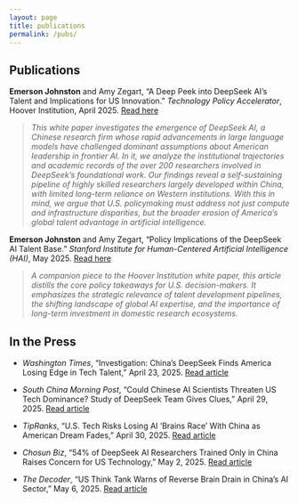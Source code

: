 ```yaml
---
layout: page
title: publications
permalink: /pubs/
---
```


## Publications


**Emerson Johnston** and Amy Zegart, “A Deep Peek into DeepSeek AI’s Talent and Implications for US Innovation.” *Technology Policy Accelerator*, Hoover Institution, April 2025. [Read here](https://www.hoover.org/research/deep-peek-deepseek-ais-talent-and-implications-us-innovation)    

> *This white paper investigates the emergence of DeepSeek AI, a Chinese research firm whose rapid advancements in large language models have challenged dominant assumptions about American leadership in frontier AI. In it, we analyze the institutional trajectories and academic records of the over 200 researchers involved in DeepSeek’s foundational work. Our findings reveal a self-sustaining pipeline of highly skilled researchers largely developed within China, with limited long-term reliance on Western institutions. With this in mind, we argue that U.S. policymaking must address not just compute and infrastructure disparities, but the broader erosion of America’s global talent advantage in artificial intelligence.*

**Emerson Johnston** and Amy Zegart, “Policy Implications of the DeepSeek AI Talent Base.” *Stanford Institute for Human-Centered Artificial Intelligence (HAI)*, May 2025. [Read here](https://hai.stanford.edu/policy/policy-implications-of-deepseek-ai-talent-base)

> *A companion piece to the Hoover Institution white paper, this article distills the core policy takeaways for U.S. decision-makers. It emphasizes the strategic relevance of talent development pipelines, the shifting landscape of global AI expertise, and the importance of long-term investment in domestic research ecosystems.*

## In the Press

- *Washington Times*, “Investigation: China’s DeepSeek Finds America Losing Edge in Tech Talent,” April 23, 2025. [Read article](https://www.washingtontimes.com/news/2025/apr/23/investigation-chinas-deepseek-finds-america-losing-edge-tech-talent/)

- *South China Morning Post*, “Could Chinese AI Scientists Threaten US Tech Dominance? Study of DeepSeek Team Gives Clues,” April 29, 2025. [Read article](https://www.scmp.com/news/china/science/article/3308558/could-chinese-ai-scientists-threaten-us-tech-dominance-study-deepseek-team-gives-clues?module=top_story&pgtype=homepage)

- *TipRanks*, “U.S. Tech Risks Losing AI ‘Brains Race’ With China as American Dream Fades,” April 30, 2025. [Read article](https://www.tipranks.com/news/u-s-tech-risks-losing-ai-brains-race-with-china-as-american-dream-fades)

- *Chosun Biz*, “54% of DeepSeek AI Researchers Trained Only in China Raises Concern for US Technology,” May 2, 2025. [Read article](https://biz.chosun.com/en/en-it/2025/05/02/XQOIURH2ZFB3FML7K4KMBDB4WE/)

- *The Decoder*, “US Think Tank Warns of Reverse Brain Drain in China’s AI Sector,” May 6, 2025. [Read article](https://the-decoder.com/us-think-tank-warns-of-reverse-brain-drain-in-chinas-ai-sector/)
